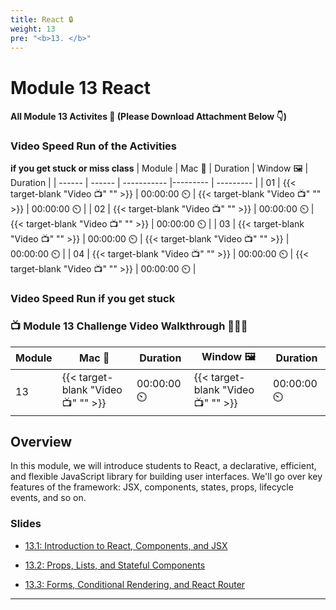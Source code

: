 ```yaml
---
title: React 🔒 
weight: 13
pre: "<b>13. </b>"
---
```



# Module 13 React 

#### All Module 13 Activites  📂 (Please Download Attachment Below 👇) 

### Video Speed Run  of the Activities 
**if you get stuck or miss class**
| Module | Mac 🍎 | Duration    | Window 🖼️ | Duration |
| ------  | ------ | ----------- |---------  | --------- |
| 01 | {{< target-blank "Video 📺" "" >}}  |  00:00:00  ⏲️ |  {{< target-blank "Video 📺" "" >}}  |  00:00:00 ⏲️ |
| 02 | {{< target-blank "Video 📺" "" >}}  |  00:00:00  ⏲️ |  {{< target-blank "Video 📺" "" >}}  |  00:00:00 ⏲️ |
| 03 | {{< target-blank "Video 📺" "" >}}  |  00:00:00  ⏲️ |  {{< target-blank "Video 📺" "" >}}  |  00:00:00 ⏲️ |
| 04 | {{< target-blank "Video 📺" "" >}}  |  00:00:00  ⏲️ |  {{< target-blank "Video 📺" "" >}}  |  00:00:00 ⏲️ |


### Video Speed Run if you get stuck 
### 📺 Module 13 Challenge Video Walkthrough 🏃‍♀️🏃
| Module | Mac 🍎 | Duration    | Window 🖼️ | Duration |
| ------  | ------ | ----------- |---------  | --------- |
| 13 | {{< target-blank "Video 📺" "" >}}  |  00:00:00  ⏲️ |  {{< target-blank "Video 📺" "" >}}  |  00:00:00 ⏲️ |


## Overview

In this module, we will introduce students to React, a declarative, efficient, and flexible JavaScript library for building user interfaces. We'll go over key features of the framework: JSX, components, states, props, lifecycle events, and so on.

### Slides

* [13.1: Introduction to React, Components, and JSX](https://docs.google.com/presentation/d/1t0a39yWVH8ztSsjTkPzqJFBE-wqT-4kTIEI1aZto8dE/edit?usp=sharing)

* [13.2: Props, Lists, and Stateful Components](https://docs.google.com/presentation/d/1pjIiIS29HCd0uFziX0LufDtl1d_s2Ar3rm6_wOce5P4/edit?usp=sharing)

* [13.3: Forms, Conditional Rendering, and React Router](https://docs.google.com/presentation/d/15_ge-hmsPJ33zxoImfskUH3xow-6mvyU4Q1ezcAxhoU/edit?usp=sharing)

---